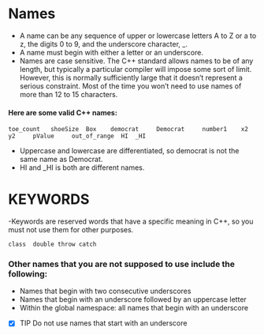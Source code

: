 # Names
- A name can be any sequence of upper or lowercase letters A to Z or a to z, the digits 0 to 9, and the underscore character, _.
- A name must begin with either a letter or an underscore.
- Names are case sensitive.
The C++ standard allows names to be of any length, but typically a particular compiler will impose some sort of limit. 
However, this is normally sufficiently large that it doesn’t represent a serious constraint.
Most of the time you won’t need to use names of more than 12 to 15 characters.

#### Here are some valid C++ names:
```
toe_count   shoeSize  Box    democrat     Democrat     number1    x2    y2     pValue     out_of_range  HI  _HI 
```
- Uppercase and lowercase are differentiated, so democrat is not the same name as Democrat.
- HI and _HI is both are different names.
# KEYWORDS
-Keywords are reserved words that have a specific meaning in C++, so you must not use them for other purposes.
```
class  double throw catch 
```
### Other names that you are not supposed to use include the following:
- Names that begin with two consecutive underscores
- Names that begin with an underscore followed by an uppercase letter
- Within the global namespace: all names that begin with an underscore

- [x] TIP Do not use names that start with an underscore
